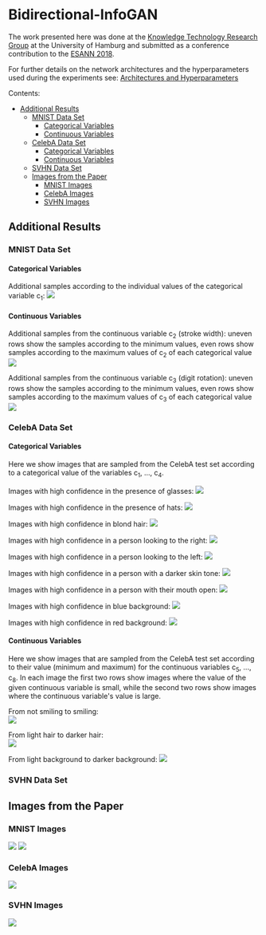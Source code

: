 # Bidirectional-InfoGAN

The work presented here was done at the [Knowledge Technology Research Group](https://www.inf.uni-hamburg.de/en/inst/ab/wtm/ "Knowledge Technology Research Group") at the University of Hamburg and submitted as a conference contribution to the [ESANN 2018](https://www.elen.ucl.ac.be/esann/).

For further details on the network architectures and the hyperparameters used during the experiments see: [Architectures and Hyperparameters](./architectures/network-architectures.pdf)

Contents:
* [Additional Results](#additional-results)
    * [MNIST Data Set](#mnist-data-set)
        * [Categorical Variables](#categorical-variables)
        * [Continuous Variables](#continuous-variables)
    * [CelebA Data Set](#celeba-data-set)
        * [Categorical Variables](#categorical-variables-1)
        * [Continuous Variables](#continuous-variables-1)
    * [SVHN Data Set](#svhn-data-set)
    * [Images from the Paper](#images-from-the-paper)
         * [MNIST Images](#mnist-images)
         * [CelebA Images](#celeba-images)
         * [SVHN Images](#svhn-images)


## Additional Results
### MNIST Data Set
#### Categorical Variables
Additional samples according to the individual values of the categorical variable c<sub>1</sub>:
![](./imgs/mnist/mnist_cat_c1.png)

#### Continuous Variables
Additional samples from the continuous variable c<sub>2</sub> (stroke width):
uneven rows show the samples according to the minimum values, even rows show samples according to the maximum values of c<sub>2</sub> of each categorical value
![](./imgs/mnist/mnist_cont_c2.png)

Additional samples from the continuous variable c<sub>3</sub> (digit rotation):
uneven rows show the samples according to the minimum values, even rows show samples according to the maximum values of c<sub>3</sub> of each categorical value
![](./imgs/mnist/mnist_cont_c3.png)

### CelebA Data Set
#### Categorical Variables
Here we show images that are sampled from the CelebA test set according to a categorical value of the variables c<sub>1</sub>, ..., c<sub>4</sub>.

Images with high confidence in the presence of glasses:
![](./imgs/celeba/categorical/celeba_glasses.png)

Images with high confidence in the presence of hats:
![](./imgs/celeba/categorical/celeba_hats.png)

Images with high confidence in blond hair:
![](./imgs/celeba/categorical/celeba_blond.png)

Images with high confidence in a person looking to the right:
![](./imgs/celeba/categorical/celeba_looking_right.png)

Images with high confidence in a person looking to the left:
![](./imgs/celeba/categorical/celeba_looking_left.png)

Images with high confidence in a person with a darker skin tone:
![](./imgs/celeba/categorical/celeba_dark_skin.png)

Images with high confidence in a person with their mouth open:
![](./imgs/celeba/categorical/celeba_mouth_open.png)

Images with high confidence in blue background:
![](./imgs/celeba/categorical/celeba_blue.png)

Images with high confidence in red background:
![](./imgs/celeba/categorical/celeba_red.png)

#### Continuous Variables
Here we show images that are sampled from the CelebA test set according to their value (minimum and maximum) for the continuous variables c<sub>5</sub>, ..., c<sub>8</sub>. In each image the first two rows show images where the value of the given continuous variable is small, while the second two rows show images where the continuous variable's value is large.

From not smiling to smiling:  
![](./imgs/celeba/continuous/celeba_mood.png)

From light hair to darker hair:  
![](./imgs/celeba/continuous/celeba_haircolor.png)

From light background to darker background:
![](./imgs/celeba/continuous/celeba_background.png)


### SVHN Data Set

## Images from the Paper
### MNIST Images
![](./imgs/imgs_paper/mnist/mnist_cat.png)
![](./imgs/imgs_paper/mnist/mnist_cont.png)

### CelebA Images
![](./imgs/imgs_paper/celeba/celeba_cat.png)

### SVHN Images
![](./imgs/imgs_paper/svhn/svhn_cat.png)
